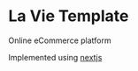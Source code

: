 <h1>La Vie Template</h1>
<p>Online eCommerce platform </p>

<span>Implemented using <a href="https://nextjs.org" target="_blank">nextjs</a></span>
